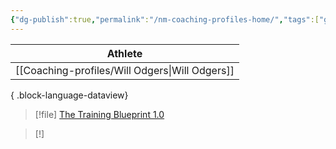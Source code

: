 ```yaml
---
{"dg-publish":true,"permalink":"/nm-coaching-profiles-home/","tags":["gardenEntry"],"created":"2025-05-15T10:34:43.044+10:00","updated":"2025-05-15T11:23:20.424+10:00"}
---
```


| Athlete                                           |
| ------------------------------------------------- |
| [[Coaching-profiles/Will Odgers\|Will Odgers]] |

{ .block-language-dataview}

> [!file]
> [The Training Blueprint 1.0](https://drive.google.com/file/d/1_E0kKx1gN-ly-qsRiLk63FJLHNGfaC1r/view?usp=sharing)

> [!]